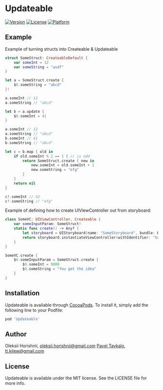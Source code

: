 # Updateable

[![Version](https://img.shields.io/cocoapods/v/Updateable.svg?style=flat)](http://cocoapods.org/pods/Updateable)
[![License](https://img.shields.io/cocoapods/l/Updateable.svg?style=flat)](http://cocoapods.org/pods/Updateable)
[![Platform](https://img.shields.io/cocoapods/p/Updateable.svg?style=flat)](http://cocoapods.org/pods/Updateable)

## Example

Example of turning structs into Createable & Updateable

``` swift
struct SomeStruct: CreateableDefault {
    var someInt = 12
    var someString = "asdf"
}

let a = SomeStruct.create {
    $0.someString = "abcd"
}!

a.someInt // 12
a.someString // "abcd"

let b = a.update {
    $0.someInt = 41
}

a.someInt // 12
a.someString // "abcd"
b.someInt // 41
b.someString // "abcd"

let c = b.map { old in
    if old.someInt % 2 == 1 { // is odd
        return SomeStruct.create { new in
            new.someInt = old.someInt + 1
            new.someString = "efg"
        }
    }
    return nil
}

c?.someInt // 42
c?.someString // "efg"
```

Example of defining how to create UIViewController out from storyboard:

``` swift
class SomeVC: UIViewController, Createable {
    var someInputParam: SomeStruct!
    static func create() -> Any? {
        let storyboard = UIStoryboard(name: "SomeStoryboard", bundle: Bundle.main)
        return storyboard.instantiateViewController(withIdentifier: "SomeVC")
    }
}

SomeVC.create {
    $0.someInputParam = SomeStruct.create {
        $0.someInt = 9000
        $0.someString = "You get the idea"
    }
}
```

## Installation

Updateable is available through [CocoaPods](http://cocoapods.org). To install
it, simply add the following line to your Podfile:

```ruby
pod 'Updateable'
```

## Author

Oleksii Horishnii, oleksii.horishnii@gmail.com
[Pavel Taykalo](https://github.com/PaulTaykalo), tt.kilew@gmail.com

## License

Updateable is available under the MIT license. See the LICENSE file for more info.
